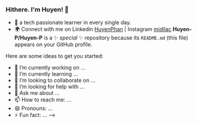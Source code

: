 ### Hithere. I'm Huyen! 👋

- 🌱 a tech passionate learner in every single day.
- 🌍 Connect with me on Linkedin [HuyenPhan](https://www.linkedin.com/in/huyenpln/) | Instagram [midilac](https://www.instagram.com/mi_di_lac/)
**Huyen-P/Huyen-P** is a ✨ _special_ ✨ repository because its `README.md` (this file) appears on your GitHub profile.

Here are some ideas to get you started:

- 🔭 I’m currently working on ...
- 🌱 I’m currently learning ...
- 👯 I’m looking to collaborate on ...
- 🤔 I’m looking for help with ...
- 💬 Ask me about ...
- 📫 How to reach me: ...
- 😄 Pronouns: ...
- ⚡ Fun fact: ...
-->

